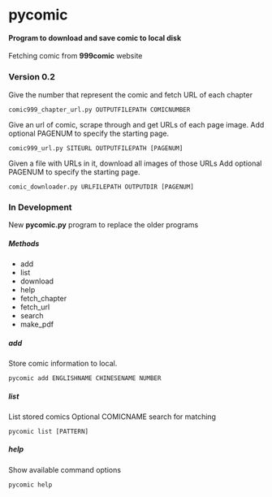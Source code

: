 # pycomic
#### Program to download and save comic to local disk
Fetching comic from **999comic** website

### Version 0.2
Give the number that represent the comic and fetch URL of each chapter

    comic999_chapter_url.py OUTPUTFILEPATH COMICNUMBER

Give an url of comic, scrape through and get URLs of each page image.
Add optional PAGENUM to specify the starting page.

    comic999_url.py SITEURL OUTPUTFILEPATH [PAGENUM]

Given a file with URLs in it, download all images of those URLs
Add optional PAGENUM to specify the starting page.

    comic_downloader.py URLFILEPATH OUTPUTDIR [PAGENUM]


### In Development
New **pycomic.py** program to replace the older programs

##### Methods
- add
- list
- download
- help
- fetch_chapter
- fetch_url
- search
- make_pdf

##### add
Store comic information to local.

    pycomic add ENGLISHNAME CHINESENAME NUMBER

##### list
List stored comics
Optional COMICNAME search for matching

    pycomic list [PATTERN]

##### help
Show available command options

    pycomic help
